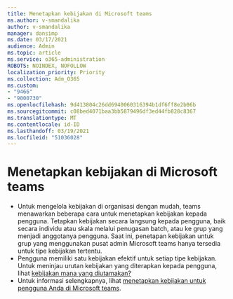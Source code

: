 ```yaml
---
title: Menetapkan kebijakan di Microsoft teams
ms.author: v-smandalika
author: v-smandalika
manager: dansimp
ms.date: 03/17/2021
audience: Admin
ms.topic: article
ms.service: o365-administration
ROBOTS: NOINDEX, NOFOLLOW
localization_priority: Priority
ms.collection: Adm_O365
ms.custom:
- "9466"
- "9000730"
ms.openlocfilehash: 9d413804c26dd6940060316394b1df6ff8e2b06b
ms.sourcegitcommit: c08bed4071baa3bb5879496df3ed44fb828c8367
ms.translationtype: MT
ms.contentlocale: id-ID
ms.lasthandoff: 03/19/2021
ms.locfileid: "51036028"
---
```

# <a name="assign-policies-in-microsoft-teams"></a>Menetapkan kebijakan di Microsoft teams

- Untuk mengelola kebijakan di organisasi dengan mudah, teams menawarkan beberapa cara untuk menetapkan kebijakan kepada pengguna. Tetapkan kebijakan secara langsung kepada pengguna, baik secara individu atau skala melalui penugasan batch, atau ke grup yang menjadi anggotanya pengguna.  Saat ini, penetapan kebijakan untuk grup yang menggunakan pusat admin Microsoft teams hanya tersedia untuk tipe kebijakan tertentu. 
- Pengguna memiliki satu kebijakan efektif untuk setiap tipe kebijakan. Untuk meninjau urutan kebijakan yang diterapkan kepada pengguna, lihat [kebijakan mana yang diutamakan?](https://docs.microsoft.com/microsoftteams/assign-policies#which-policy-takes-precedence)
- Untuk informasi selengkapnya, lihat [menetapkan kebijakan untuk pengguna Anda di Microsoft teams](https://docs.microsoft.com/microsoftteams/assign-policies).